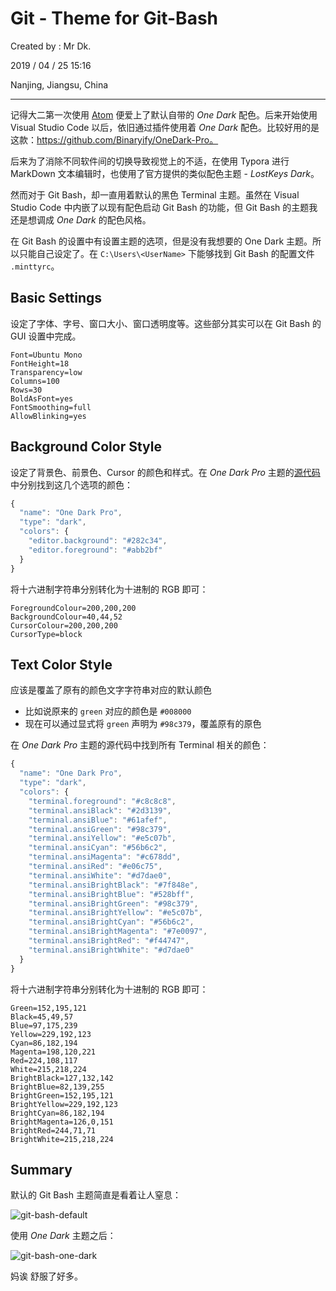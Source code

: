 # Git - Theme for Git-Bash

Created by : Mr Dk.

2019 / 04 / 25 15:16

Nanjing, Jiangsu, China

---

记得大二第一次使用 [Atom](https://atom.io/) 便爱上了默认自带的 *One Dark* 配色。后来开始使用 Visual Studio Code 以后，依旧通过插件使用着 *One Dark* 配色。比较好用的是这款：https://github.com/Binaryify/OneDark-Pro。

后来为了消除不同软件间的切换导致视觉上的不适，在使用 Typora 进行 MarkDown 文本编辑时，也使用了官方提供的类似配色主题 - *LostKeys Dark*。

然而对于 Git Bash，却一直用着默认的黑色 Terminal 主题。虽然在 Visual Studio Code 中内嵌了以现有配色启动 Git Bash 的功能，但 Git Bash 的主题我还是想调成 *One Dark* 的配色风格。

在 Git Bash 的设置中有设置主题的选项，但是没有我想要的 One Dark 主题。所以只能自己设定了。在 `C:\Users\<UserName>` 下能够找到 Git Bash 的配置文件 `.minttyrc`。

## Basic Settings

设定了字体、字号、窗口大小、窗口透明度等。这些部分其实可以在 Git Bash 的 GUI 设置中完成。

```
Font=Ubuntu Mono
FontHeight=18
Transparency=low
Columns=100
Rows=30
BoldAsFont=yes
FontSmoothing=full
AllowBlinking=yes
```

## Background Color Style

设定了背景色、前景色、Cursor 的颜色和样式。在 *One Dark Pro* 主题的[源代码](https://github.com/Binaryify/OneDark-Pro/blob/master/src/editor.json)中分别找到这几个选项的颜色：

```javascript
{
  "name": "One Dark Pro",
  "type": "dark",
  "colors": {
    "editor.background": "#282c34",
    "editor.foreground": "#abb2bf"
  }
}
```

将十六进制字符串分别转化为十进制的 RGB 即可：

```
ForegroundColour=200,200,200
BackgroundColour=40,44,52
CursorColour=200,200,200
CursorType=block
```

## Text Color Style

应该是覆盖了原有的颜色文字字符串对应的默认颜色

* 比如说原来的 `green` 对应的颜色是 `#008000`
* 现在可以通过显式将 `green` 声明为 `#98c379`，覆盖原有的原色

在 *One Dark Pro* 主题的源代码中找到所有 Terminal 相关的颜色：

```javascript
{
  "name": "One Dark Pro",
  "type": "dark",
  "colors": {
    "terminal.foreground": "#c8c8c8",
    "terminal.ansiBlack": "#2d3139",
    "terminal.ansiBlue": "#61afef",
    "terminal.ansiGreen": "#98c379",
    "terminal.ansiYellow": "#e5c07b",
    "terminal.ansiCyan": "#56b6c2",
    "terminal.ansiMagenta": "#c678dd",
    "terminal.ansiRed": "#e06c75",
    "terminal.ansiWhite": "#d7dae0",
    "terminal.ansiBrightBlack": "#7f848e",
    "terminal.ansiBrightBlue": "#528bff",
    "terminal.ansiBrightGreen": "#98c379",
    "terminal.ansiBrightYellow": "#e5c07b",
    "terminal.ansiBrightCyan": "#56b6c2",
    "terminal.ansiBrightMagenta": "#7e0097",
    "terminal.ansiBrightRed": "#f44747",
    "terminal.ansiBrightWhite": "#d7dae0"
  }
}
```

将十六进制字符串分别转化为十进制的 RGB 即可：

```
Green=152,195,121
Black=45,49,57
Blue=97,175,239
Yellow=229,192,123
Cyan=86,182,194
Magenta=198,120,221
Red=224,108,117
White=215,218,224
BrightBlack=127,132,142
BrightBlue=82,139,255
BrightGreen=152,195,121
BrightYellow=229,192,123
BrightCyan=86,182,194
BrightMagenta=126,0,151
BrightRed=244,71,71
BrightWhite=215,218,224
```

## Summary

默认的 Git Bash 主题简直是看着让人窒息：

![git-bash-default](../img/git-bash-default.png)

使用 *One Dark* 主题之后：

![git-bash-one-dark](../img/git-bash-one-dark.png)

妈诶 舒服了好多。
